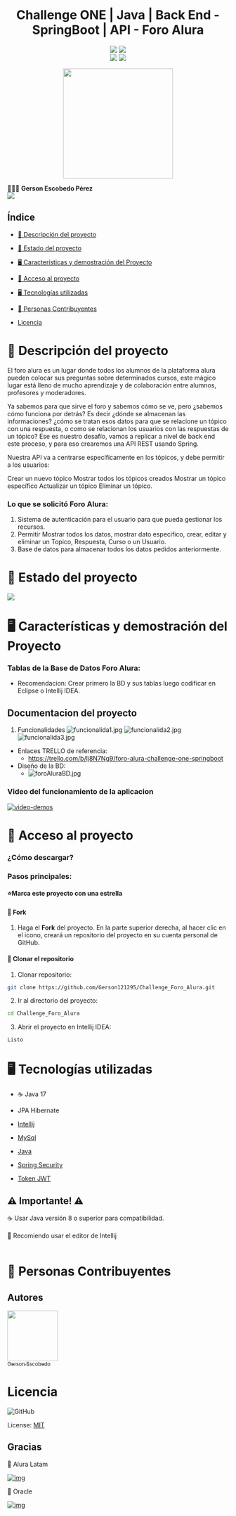 
<div align="center">
   <h1>Challenge ONE | Java | Back End - SpringBoot | API - Foro Alura</h1>
</div>


<p align="center">
  <img src="https://img.shields.io/badge/Alura_ONE-Challenge%233-orange">
  <img src="https://img.shields.io/badge/Status-finalizado-blue"><br>
  <img src="https://img.shields.io/badge/Java-17-red">
  <img src="https://img.shields.io/badge/Versión-1.0-green">
</p>

<p align="center" >
     <img width="250" heigth="250" src="src\main\resources\img-readme\foro_alura_img.png">
</p>

👨🏻‍💻 <strong>Gerson Escobedo Pérez </strong></br>
<a href="https://www.linkedin.com/in/gerson-escobedo/" target="_blank">
<img src="https://img.shields.io/badge/-LinkedIn-%230077B5?style=for-the-badge&logo=linkedin&logoColor=white" target="_blank"></a>

## Índice

* [📜 Descripción del proyecto](#descripción-del-proyecto)

* [📝 Estado del proyecto](#estado-del-proyecto)

* [🖥️ Características y demostración del Proyecto](#características-y-demostracion-Proyecto)

* [📖 Acceso al proyecto](#acceso-proyecto)

* [🖥️ Tecnologías utilizadas](#tecnologías-utilizadas)

* [💙 Personas Contribuyentes](#personas-contribuyentes)

* [Licencia](#licencia)

# 📜 Descripción del proyecto
<p>El foro alura es un lugar donde todos los alumnos de la plataforma alura
pueden colocar sus preguntas sobre determinados cursos, este mágico lugar está lleno de mucho aprendizaje y de colaboración entre alumnos, profesores y moderadores.

Ya sabemos para que sirve el foro y sabemos cómo se ve, pero ¿sabemos cómo funciona por detrás? Es decir ¿dónde se almacenan las informaciones? ¿cómo se tratan esos datos para que se relacione un tópico con una respuesta, o como se relacionan los usuarios con las respuestas de un tópico?
Ese es nuestro desafío, vamos a replicar a nivel de back end este proceso, y para eso crearemos una API REST usando Spring.

Nuestra API va a centrarse específicamente en los tópicos, y debe permitir a los usuarios:

Crear un nuevo tópico
Mostrar todos los tópicos creados
Mostrar un tópico específico
Actualizar un tópico
Eliminar un tópico.</p>


### Lo que se solicitó Foro Alura:
1. Sistema de autenticación para el usuario para que pueda gestionar los recursos.
2. Permitir Mostrar todos los datos, mostrar dato especifico, crear, editar y eliminar un Topico, Respuesta, Curso o un Usuario.
3. Base de datos para almacenar todos los datos pedidos anteriormente.


# 📝 Estado del proyecto
<p>
   <img src="https://img.shields.io/badge/STATUS-ESTA%20CONCLUIDO-green">
</p>

# 🖥️ Características y demostración del Proyecto
### Tablas de la Base de Datos Foro Alura:
- Recomendacion: Crear primero la BD y sus tablas luego codificar en Eclipse o Intellij IDEA.

## Documentacion del proyecto
1. Funcionalidades
![funcionalida1.jpg](src/main/resources/img-readme/funcionalida1.jpg)
![funcionalida2.jpg](src/main/resources/img-readme/funcionalida2.jpg)
![funcionalida3.jpg](src/main/resources/img-readme/funcionalida3.jpg)

* Enlaces TRELLO de referencia:
  * https://trello.com/b/lj8N7Ng9/foro-alura-challenge-one-springboot
* Diseño de la BD: 
  * ![foroAluraBD.jpg](src/main/resources/img-readme/foroAluraBD.jpg)
    
### Video del funcionamiento de la aplicacion
[![video-demos](https://img.youtube.com/vi/3ivkN_BYxM8.jpg)](https://www.youtube.com/watch?v=3ivkN_BYxM8)

# 📖 Acceso al proyecto
### ¿Cómo descargar?
### Pasos principales:
#### ⭐Marca este proyecto con una estrella 

#### 🔹 Fork
1. Haga el **Fork** del proyecto. En la parte superior derecha, al hacer clic en el icono, creará un repositorio del proyecto en su cuenta personal de GitHub.

#### 🔹 Clonar el repositorio

1. Clonar repositorio:

```zsh
git clone https://github.com/Gerson121295/Challenge_Foro_Alura.git
```
2. Ir al directorio del proyecto:

```zsh
cd Challenge_Foro_Alura
```
3. Abrir el proyecto en Intellij IDEA:

```zsh
Listo
```

# 🖥️ Tecnologías utilizadas
- ☕ Java 17
- JPA Hibernate
- [Intellij](https://www.jetbrains.com/idea/)
- [MySql](https://www.mysql.com/)
- [Java](https://www.java.com/en/)

- [Spring Security](https://start.spring.io/)
- [Token JWT](https://jwt.io/)

## ⚠️ Importante! ⚠️
☕ Usar Java versión 8 o superior para compatibilidad. </br></br>
📝 Recomiendo usar el editor de Intellij</br></br>


# 💙 Personas Contribuyentes
## Autores
[<img src="https://avatars.githubusercontent.com/u/79103450?v=4" width=115><br><sub>Gerson Escobedo</sub>](https://github.com/gerson121295)

# Licencia
![GitHub](https://img.shields.io/github/license/dropbox/dropbox-sdk-java)
  
License: [MIT](License.txt)

## Gracias

💙 Alura Latam

[![img](https://camo.githubusercontent.com/c00f87aeebbec37f3ee0857cc4c20b21fefde8a96caf4744383ebfe44a47fe3f/68747470733a2f2f696d672e736869656c64732e696f2f62616467652f2d4c696e6b6564496e2d2532333030373742353f7374796c653d666f722d7468652d6261646765266c6f676f3d6c696e6b6564696e266c6f676f436f6c6f723d7768697465)](https://www.linkedin.com/company/alura-latam/mycompany/)

🧡 Oracle

[![img](https://camo.githubusercontent.com/c00f87aeebbec37f3ee0857cc4c20b21fefde8a96caf4744383ebfe44a47fe3f/68747470733a2f2f696d672e736869656c64732e696f2f62616467652f2d4c696e6b6564496e2d2532333030373742353f7374796c653d666f722d7468652d6261646765266c6f676f3d6c696e6b6564696e266c6f676f436f6c6f723d7768697465)](https://www.linkedin.com/company/oracle/)







